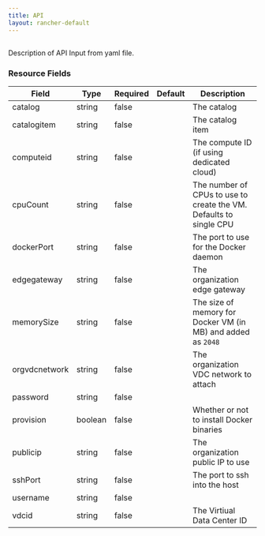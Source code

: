 ```yaml
---
title: API
layout: rancher-default
---
```


## <no value>

Description of API Input from yaml file. 
​​
### Resource Fields

Field | Type | Required | Default | Description
---|---|---|---|---
catalog | string | false | <no value> | The catalog
catalogitem | string | false | <no value> | The catalog item
computeid | string | false | <no value> | The compute ID (if using dedicated cloud)
cpuCount | string | false | <no value> | The number of CPUs to use to create the VM. Defaults to single CPU
dockerPort | string | false | <no value> | The port to use for the Docker daemon
edgegateway | string | false | <no value> | The organization edge gateway
memorySize | string | false | <no value> | The size of memory for Docker VM (in MB) and added as `2048`
orgvdcnetwork | string | false | <no value> | The organization VDC network to attach
password | string | false | <no value> | 
provision | boolean | false | <no value> | Whether or not to install Docker binaries
publicip | string | false | <no value> | The  organization public IP to use
sshPort | string | false | <no value> | The port to ssh into the host
username | string | false | <no value> | 
vdcid | string | false | <no value> | The Virtiual Data Center ID

